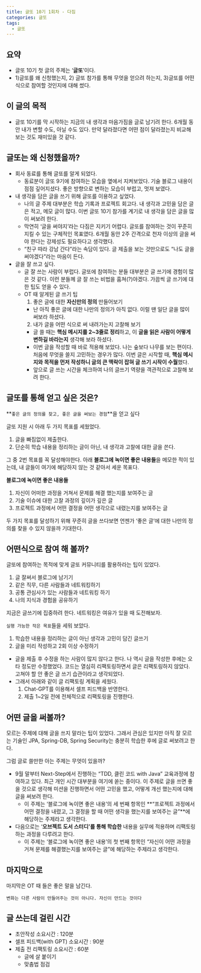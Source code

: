 ```yaml
---
title: 글또 10기 1회차 - 다짐
categories: 글또
tags:
  - 글또
---
```



## 요약

- 글또 10기 첫 글의 주제는 ‘**글또**’이다.
- 1)글또를 왜 신청했는지, 2) 글또 참가를 통해 무엇을 얻으려 하는지, 3)글또를 어떤 식으로 참여할 것인지에 대해 썼다.

## 이 글의 목적

- 글또 10기를 막 시작하는 지금의 내 생각과 마음가짐을 글로 남기려 한다. 6개월 동안 내가 변할 수도, 아닐 수도 있다. 만약 달라졌다면 어떤 점이 달라졌는지 비교해 보는 것도 재미있을 것 같다.

## 글또는 왜 신청했을까?

- 회사 동료를 통해 글또를 알게 되었다.
  - 동료분이 글또 9기에 참여하는 모습을 옆에서 지켜보았다. 기술 블로그 내용이 점점 깊어지셨다. 좋은 방향으로 변하는 모습이 부럽고, 멋져 보였다.
- 내 생각을 담은 글을 쓰기 위해 글또를 이용하고 싶었다.
  - 나의 글 주제 대부분은 학습 기록과 프로젝트 회고다. 내 생각과 고민을 담은 글은 적고, 메모 글이 많다. 이번 글또 10기 참가를 계기로 내 생각을 담은 글을 많이 써보려 한다.
  - 막연히 ‘글을 써야지’라는 다짐은 지키기 어렵다. 글또를 참여하는 것이 꾸준히 지킬 수 있는 구체적인 목표였다. 6개월 동안 2주 간격으로 천자 이상의 글을 써야 한다는 강제성도 필요하다고 생각했다.
  - “친구 따라 강남 간다”라는 속담이 있다. 글 제출을 보는 것만으로도 “나도 글을 써야겠다”라는 마음이 든다.
- 글을 잘 쓰고 싶다.
  - 글 잘 쓰는 사람이 부럽다. 글또에 참여하는 분들 대부분은 글 쓰기에 경험이 많은 것 같다. 이런 분들께 글 잘 쓰는 비법을 훔쳐(?)야겠다. 가끔씩 글 쓰기에 대한 팁도 얻을 수 있다.
  - OT 때 알게된 글 쓰기 팁
    1. 좋은 글에 대한 **자신만의 정의** 만들어보기
      - 난 아직 좋은 글에 대한 나만의 정의가 아직 없다. 이럴 땐 일단 글을 많이 써보라 하셨다.
    2. 내가 글을 어떤 식으로 써 내려가는지 고찰해 보기
      - 글 쓸 때는 **핵심 메시지를 2~3줄로 정리**하고, 이 **글을 읽은 사람이 어떻게 변하길 바라는지** 생각해 보라 하셨다.
      - 이번 글을 작성할 때 바로 적용해 보았다. 나는 숲보다 나무를 보는 편이다. 처음에 무엇을 쓸지 고민하는 경우가 많다. 이번 글은 시작할 때, **핵심 메시지와 목적을 먼저 작성하니 글의 큰 맥락이 잡혀 글 쓰기 시작이 수월**했다.
      - 앞으로 글 쓰는 시간을 체크하여 나의 글쓰기 역량을 객관적으로 고찰해 보려 한다.


## 글또를 통해 얻고 싶은 것은?

**`좋은 글의 정의를 찾고, 좋은 글을 써보는 경험`**을 얻고 싶다

글또 지원 시 아래 두 가지 목표를 세웠었다.

1. 글을 빠짐없이 제출한다.
2. 단순히 학습 내용을 정리하는 글이 아닌, 내 생각과 고찰에 대한 글을 쓴다.

그 중 2번 목표를 꼭 달성해야한다. 아래 **블로그에 녹이면 좋은 내용들**을 메모한 적이 있는데, 내 글들이 여기에 해당하지 않는 것 같아서 세운 목표다.

**블로그에 녹이면 좋은 내용들**

1. 자신이 어떠한 과정을 거쳐서 문제를 해결 했는지를 보여주는 글
2. 기술 이슈에 대한 고찰 과정의 깊이가 깊은 글
3. 프로젝트 과정에서 어떤 결정을 어떤 생각으로 내렸는지를 보여주는 글

두 가지 목표를 달성하기 위해 꾸준히 글을 쓰다보면 언젠가 ‘좋은 글’에 대한 나만의 정의를 찾을 수 있지 않을까 기대한다.

## 어떤식으로 참여 해 볼까?

글또에 참여하는 목적에 맞게 글또 커뮤니티를 활용하라는 팁이 있었다.

1. 글 잘써서 블로그에 남기기
2. 같은 직무, 다른 사람들과 네트워킹하기
3. 공통 관심사가 있는 사람들과 네트워킹 하기
4. 나의 지식과 경험을 공유하기

지금은 글쓰기에 집중하려 한다. 네트워킹은 여유가 있을 때 도전해보자.

`실행 가능한 작은 목표`들을 세워 보았다.

1. 학습한 내용을 정리하는 글이 아닌 생각과 고민이 담긴 글쓰기
2. 글을 미리 작성하고 2회 이상 수정하기
  - 글을 제출 후 수정을 하는 사람이 많지 않다고 한다. 나 역시 글을 작성한 후에는 오타 정도만 수정했었다. 코드는 열심히 리팩토링하면서 글은 리팩토링하지 않았다. 고쳐야 할 안 좋은 글 쓰기 습관이라고 생각되었다.
  - 그래서 아래와 같이 글 리팩토링 계획을 세웠다.
    1. Chat-GPT를 이용해서 셀프 피드백을 반영한다.
    2. 제출 1~2일 전에 전체적으로 리팩토링을 진행한다.

## 어떤 글을 써볼까?

모르는 주제에 대해 글을 쓰지 말라는 팁이 있었다. 그래서 관심은 있지만 아직 잘 모르는 기술인 JPA, Spring-DB, Spring Security는 충분히 학습한 후에 글로 써보려고 한다.

그럼 글로 쓸만한 아는 주제는 무엇이 있을까?

- 9월 말부터 Next-Step에서 진행하는 “TDD, 클린 코드 with Java” 교육과정에 참여하고 있다. 최근 개인 시간 대부분을 여기에 쏟는 중이다. 이 주제로 글을 쓰면 좋을 것으로 생각해 미션을 진행하면서 어떤 고민을 했고, 어떻게 개선 했는지에 대해 글을 써보려 한다.
  - 이 주제는 ‘블로그에 녹이면 좋은 내용’의 세 번째 항목인 **“프로젝트 과정에서 어떤 결정을 내렸고, 그 결정을 할 때 어떤 생각을 했는지를 보여주는 글”**에 해당하는 주제라고 생각한다.
- 다음으로는  ‘**오브젝트 도서 스터디’를 통해 학습한** 내용을 실무에 적용하며 리팩토링하는 과정을 다루려고 한다.
  - 이 주제는 ‘블로그에 녹이면 좋은 내용’의 첫 번째 항목인 “자신이 어떤 과정을 거쳐 문제를 해결했는지를 보여주는 글”에 해당하는 주제라고 생각한다.

## 마지막으로

마지막은 OT 때 들은 좋은 말을 남긴다.

`변화는 다른 사람이 만들어주는 것이 아니다. 자신이 만드는 것이다`

## 글 쓰는데 걸린 시간

- 초안작성 소요시간 : 120분
- 셀프 피드백(with GPT) 소요시간 : 90분
- 제출 전 리팩토링 소요시간 : 60분
  - 글에 살 붙이기
  - 맞춤법 점검
